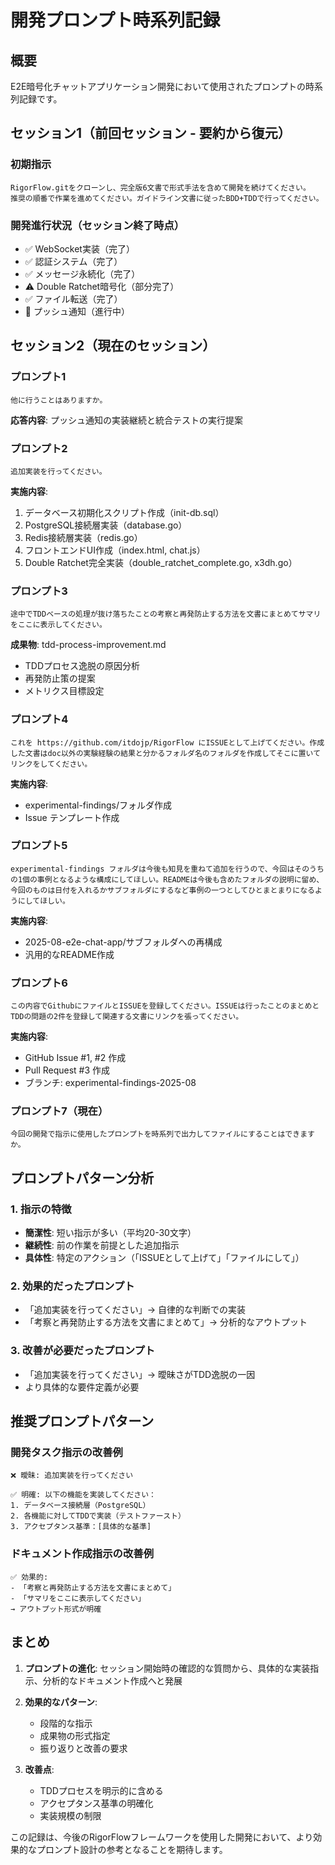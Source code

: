 # 開発プロンプト時系列記録

## 概要
E2E暗号化チャットアプリケーション開発において使用されたプロンプトの時系列記録です。

## セッション1（前回セッション - 要約から復元）

### 初期指示
```
RigorFlow.gitをクローンし、完全版6文書で形式手法を含めて開発を続けてください。
推奨の順番で作業を進めてください。ガイドライン文書に従ったBDD+TDDで行ってください。
```

### 開発進行状況（セッション終了時点）
- ✅ WebSocket実装（完了）
- ✅ 認証システム（完了）
- ✅ メッセージ永続化（完了）
- ⚠️ Double Ratchet暗号化（部分完了）
- ✅ ファイル転送（完了）
- 🔄 プッシュ通知（進行中）

## セッション2（現在のセッション）

### プロンプト1
```
他に行うことはありますか。
```
**応答内容**: プッシュ通知の実装継続と統合テストの実行提案

### プロンプト2
```
追加実装を行ってください。
```
**実施内容**: 
1. データベース初期化スクリプト作成（init-db.sql）
2. PostgreSQL接続層実装（database.go）
3. Redis接続層実装（redis.go）
4. フロントエンドUI作成（index.html, chat.js）
5. Double Ratchet完全実装（double_ratchet_complete.go, x3dh.go）

### プロンプト3
```
途中でTDDベースの処理が抜け落ちたことの考察と再発防止する方法を文書にまとめてサマリをここに表示してください。
```
**成果物**: tdd-process-improvement.md
- TDDプロセス逸脱の原因分析
- 再発防止策の提案
- メトリクス目標設定

### プロンプト4
```
これを https://github.com/itdojp/RigorFlow にISSUEとして上げてください。作成した文書はdoc以外の実験経験の結果と分かるフォルダ名のフォルダを作成してそこに置いてリンクをしてください。
```
**実施内容**: 
- experimental-findings/フォルダ作成
- Issue テンプレート作成

### プロンプト5
```
experimental-findings フォルダは今後も知見を重ねて追加を行うので、今回はそのうちの1個の事例となるような構成にしてほしい。READMEは今後も含めたフォルダの説明に留め、今回のものは日付を入れるかサブフォルダにするなど事例の一つとしてひとまとまりになるようにしてほしい。
```
**実施内容**: 
- 2025-08-e2e-chat-app/サブフォルダへの再構成
- 汎用的なREADME作成

### プロンプト6
```
この内容でGithubにファイルとISSUEを登録してください。ISSUEは行ったことのまとめとTDDの問題の2件を登録して関連する文書にリンクを張ってください。
```
**実施内容**: 
- GitHub Issue #1, #2 作成
- Pull Request #3 作成
- ブランチ: experimental-findings-2025-08

### プロンプト7（現在）
```
今回の開発で指示に使用したプロンプトを時系列で出力してファイルにすることはできますか。
```

## プロンプトパターン分析

### 1. 指示の特徴
- **簡潔性**: 短い指示が多い（平均20-30文字）
- **継続性**: 前の作業を前提とした追加指示
- **具体性**: 特定のアクション（「ISSUEとして上げて」「ファイルにして」）

### 2. 効果的だったプロンプト
- 「追加実装を行ってください」→ 自律的な判断での実装
- 「考察と再発防止する方法を文書にまとめて」→ 分析的なアウトプット

### 3. 改善が必要だったプロンプト
- 「追加実装を行ってください」→ 曖昧さがTDD逸脱の一因
- より具体的な要件定義が必要

## 推奨プロンプトパターン

### 開発タスク指示の改善例
```
❌ 曖昧: 追加実装を行ってください

✅ 明確: 以下の機能を実装してください：
1. データベース接続層（PostgreSQL）
2. 各機能に対してTDDで実装（テストファースト）
3. アクセプタンス基準：[具体的な基準]
```

### ドキュメント作成指示の改善例
```
✅ 効果的: 
- 「考察と再発防止する方法を文書にまとめて」
- 「サマリをここに表示してください」
→ アウトプット形式が明確
```

## まとめ

1. **プロンプトの進化**: セッション開始時の確認的な質問から、具体的な実装指示、分析的なドキュメント作成へと発展

2. **効果的なパターン**: 
   - 段階的な指示
   - 成果物の形式指定
   - 振り返りと改善の要求

3. **改善点**:
   - TDDプロセスを明示的に含める
   - アクセプタンス基準の明確化
   - 実装規模の制限

この記録は、今後のRigorFlowフレームワークを使用した開発において、より効果的なプロンプト設計の参考となることを期待します。